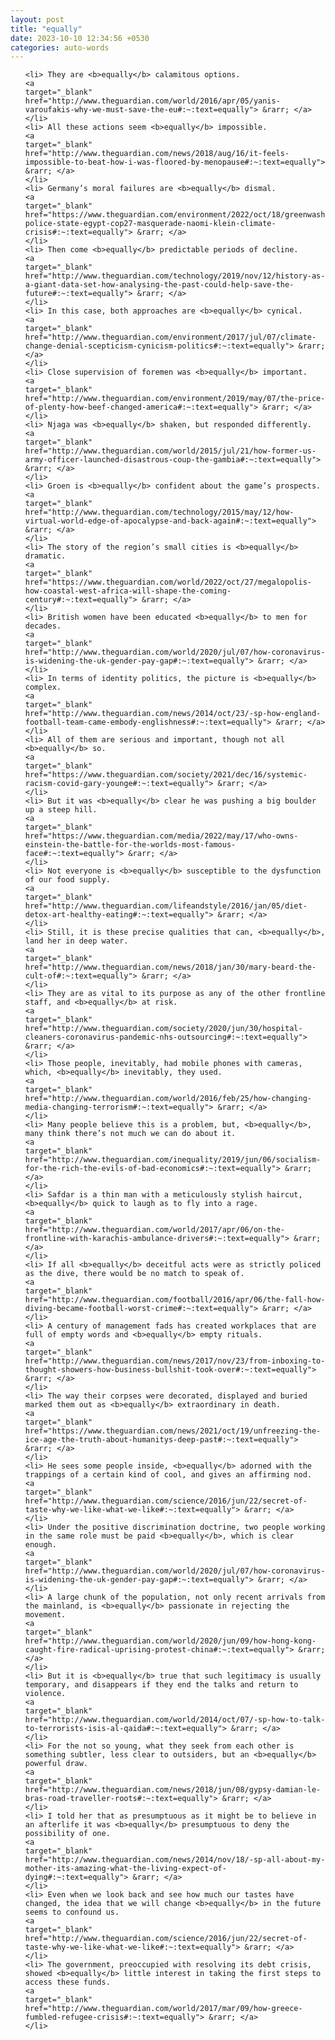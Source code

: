 ```yaml
---
layout: post
title: "equally"
date: 2023-10-10 12:34:56 +0530
categories: auto-words
---
```

<ol>

    <li> They are <b>equally</b> calamitous options.
    <a 
    target="_blank" 
    href="http://www.theguardian.com/world/2016/apr/05/yanis-varoufakis-why-we-must-save-the-eu#:~:text=equally"> &rarr; </a>
    </li>
    <li> All these actions seem <b>equally</b> impossible.
    <a 
    target="_blank" 
    href="http://www.theguardian.com/news/2018/aug/16/it-feels-impossible-to-beat-how-i-was-floored-by-menopause#:~:text=equally"> &rarr; </a>
    </li>
    <li> Germany’s moral failures are <b>equally</b> dismal.
    <a 
    target="_blank" 
    href="https://www.theguardian.com/environment/2022/oct/18/greenwashing-police-state-egypt-cop27-masquerade-naomi-klein-climate-crisis#:~:text=equally"> &rarr; </a>
    </li>
    <li> Then come <b>equally</b> predictable periods of decline.
    <a 
    target="_blank" 
    href="http://www.theguardian.com/technology/2019/nov/12/history-as-a-giant-data-set-how-analysing-the-past-could-help-save-the-future#:~:text=equally"> &rarr; </a>
    </li>
    <li> In this case, both approaches are <b>equally</b> cynical.
    <a 
    target="_blank" 
    href="http://www.theguardian.com/environment/2017/jul/07/climate-change-denial-scepticism-cynicism-politics#:~:text=equally"> &rarr; </a>
    </li>
    <li> Close supervision of foremen was <b>equally</b> important.
    <a 
    target="_blank" 
    href="http://www.theguardian.com/environment/2019/may/07/the-price-of-plenty-how-beef-changed-america#:~:text=equally"> &rarr; </a>
    </li>
    <li> Njaga was <b>equally</b> shaken, but responded differently.
    <a 
    target="_blank" 
    href="http://www.theguardian.com/world/2015/jul/21/how-former-us-army-officer-launched-disastrous-coup-the-gambia#:~:text=equally"> &rarr; </a>
    </li>
    <li> Groen is <b>equally</b> confident about the game’s prospects.
    <a 
    target="_blank" 
    href="http://www.theguardian.com/technology/2015/may/12/how-virtual-world-edge-of-apocalypse-and-back-again#:~:text=equally"> &rarr; </a>
    </li>
    <li> The story of the region’s small cities is <b>equally</b> dramatic.
    <a 
    target="_blank" 
    href="https://www.theguardian.com/world/2022/oct/27/megalopolis-how-coastal-west-africa-will-shape-the-coming-century#:~:text=equally"> &rarr; </a>
    </li>
    <li> British women have been educated <b>equally</b> to men for decades.
    <a 
    target="_blank" 
    href="http://www.theguardian.com/world/2020/jul/07/how-coronavirus-is-widening-the-uk-gender-pay-gap#:~:text=equally"> &rarr; </a>
    </li>
    <li> In terms of identity politics, the picture is <b>equally</b> complex.
    <a 
    target="_blank" 
    href="http://www.theguardian.com/news/2014/oct/23/-sp-how-england-football-team-came-embody-englishness#:~:text=equally"> &rarr; </a>
    </li>
    <li> All of them are serious and important, though not all <b>equally</b> so.
    <a 
    target="_blank" 
    href="https://www.theguardian.com/society/2021/dec/16/systemic-racism-covid-gary-younge#:~:text=equally"> &rarr; </a>
    </li>
    <li> But it was <b>equally</b> clear he was pushing a big boulder up a steep hill.
    <a 
    target="_blank" 
    href="https://www.theguardian.com/media/2022/may/17/who-owns-einstein-the-battle-for-the-worlds-most-famous-face#:~:text=equally"> &rarr; </a>
    </li>
    <li> Not everyone is <b>equally</b> susceptible to the dysfunction of our food supply.
    <a 
    target="_blank" 
    href="http://www.theguardian.com/lifeandstyle/2016/jan/05/diet-detox-art-healthy-eating#:~:text=equally"> &rarr; </a>
    </li>
    <li> Still, it is these precise qualities that can, <b>equally</b>, land her in deep water.
    <a 
    target="_blank" 
    href="http://www.theguardian.com/news/2018/jan/30/mary-beard-the-cult-of#:~:text=equally"> &rarr; </a>
    </li>
    <li> They are as vital to its purpose as any of the other frontline staff, and <b>equally</b> at risk.
    <a 
    target="_blank" 
    href="http://www.theguardian.com/society/2020/jun/30/hospital-cleaners-coronavirus-pandemic-nhs-outsourcing#:~:text=equally"> &rarr; </a>
    </li>
    <li> Those people, inevitably, had mobile phones with cameras, which, <b>equally</b> inevitably, they used.
    <a 
    target="_blank" 
    href="http://www.theguardian.com/world/2016/feb/25/how-changing-media-changing-terrorism#:~:text=equally"> &rarr; </a>
    </li>
    <li> Many people believe this is a problem, but, <b>equally</b>, many think there’s not much we can do about it.
    <a 
    target="_blank" 
    href="http://www.theguardian.com/inequality/2019/jun/06/socialism-for-the-rich-the-evils-of-bad-economics#:~:text=equally"> &rarr; </a>
    </li>
    <li> Safdar is a thin man with a meticulously stylish haircut, <b>equally</b> quick to laugh as to fly into a rage.
    <a 
    target="_blank" 
    href="http://www.theguardian.com/world/2017/apr/06/on-the-frontline-with-karachis-ambulance-drivers#:~:text=equally"> &rarr; </a>
    </li>
    <li> If all <b>equally</b> deceitful acts were as strictly policed as the dive, there would be no match to speak of.
    <a 
    target="_blank" 
    href="http://www.theguardian.com/football/2016/apr/06/the-fall-how-diving-became-football-worst-crime#:~:text=equally"> &rarr; </a>
    </li>
    <li> A century of management fads has created workplaces that are full of empty words and <b>equally</b> empty rituals.
    <a 
    target="_blank" 
    href="http://www.theguardian.com/news/2017/nov/23/from-inboxing-to-thought-showers-how-business-bullshit-took-over#:~:text=equally"> &rarr; </a>
    </li>
    <li> The way their corpses were decorated, displayed and buried marked them out as <b>equally</b> extraordinary in death.
    <a 
    target="_blank" 
    href="https://www.theguardian.com/news/2021/oct/19/unfreezing-the-ice-age-the-truth-about-humanitys-deep-past#:~:text=equally"> &rarr; </a>
    </li>
    <li> He sees some people inside, <b>equally</b> adorned with the trappings of a certain kind of cool, and gives an affirming nod.
    <a 
    target="_blank" 
    href="http://www.theguardian.com/science/2016/jun/22/secret-of-taste-why-we-like-what-we-like#:~:text=equally"> &rarr; </a>
    </li>
    <li> Under the positive discrimination doctrine, two people working in the same role must be paid <b>equally</b>, which is clear enough.
    <a 
    target="_blank" 
    href="http://www.theguardian.com/world/2020/jul/07/how-coronavirus-is-widening-the-uk-gender-pay-gap#:~:text=equally"> &rarr; </a>
    </li>
    <li> A large chunk of the population, not only recent arrivals from the mainland, is <b>equally</b> passionate in rejecting the movement.
    <a 
    target="_blank" 
    href="http://www.theguardian.com/world/2020/jun/09/how-hong-kong-caught-fire-radical-uprising-protest-china#:~:text=equally"> &rarr; </a>
    </li>
    <li> But it is <b>equally</b> true that such legitimacy is usually temporary, and disappears if they end the talks and return to violence.
    <a 
    target="_blank" 
    href="http://www.theguardian.com/world/2014/oct/07/-sp-how-to-talk-to-terrorists-isis-al-qaida#:~:text=equally"> &rarr; </a>
    </li>
    <li> For the not so young, what they seek from each other is something subtler, less clear to outsiders, but an <b>equally</b> powerful draw.
    <a 
    target="_blank" 
    href="http://www.theguardian.com/news/2018/jun/08/gypsy-damian-le-bras-road-traveller-roots#:~:text=equally"> &rarr; </a>
    </li>
    <li> I told her that as presumptuous as it might be to believe in an afterlife it was <b>equally</b> presumptuous to deny the possibility of one.
    <a 
    target="_blank" 
    href="http://www.theguardian.com/news/2014/nov/18/-sp-all-about-my-mother-its-amazing-what-the-living-expect-of-dying#:~:text=equally"> &rarr; </a>
    </li>
    <li> Even when we look back and see how much our tastes have changed, the idea that we will change <b>equally</b> in the future seems to confound us.
    <a 
    target="_blank" 
    href="http://www.theguardian.com/science/2016/jun/22/secret-of-taste-why-we-like-what-we-like#:~:text=equally"> &rarr; </a>
    </li>
    <li> The government, preoccupied with resolving its debt crisis, showed <b>equally</b> little interest in taking the first steps to access these funds.
    <a 
    target="_blank" 
    href="http://www.theguardian.com/world/2017/mar/09/how-greece-fumbled-refugee-crisis#:~:text=equally"> &rarr; </a>
    </li>